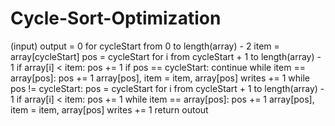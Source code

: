 # Cycle-Sort-Optimization

(input)
output = 0
for cycleStart from 0 to length(array) - 2
 item = array[cycleStart]
 pos = cycleStart
 for i from cycleStart + 1 to length(array) - 1
 if array[i] < item:
 pos += 1
 if pos == cycleStart:
 continue
 while item == array[pos]:
 pos += 1
 array[pos], item = item, array[pos]
 writes += 1
 while pos != cycleStart:
 pos = cycleStart
 for i from cycleStart + 1 to length(array) - 1
 if array[i] < item:
 pos += 1
 while item == array[pos]:
 pos += 1
 array[pos], item = item, array[pos]
 writes += 1
return outout
